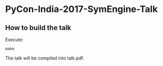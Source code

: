 # PyCon-India-2017-SymEngine-Talk

## How to build the talk

Execute:

    make

The talk will be compiled into talk.pdf.

